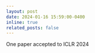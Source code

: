 ```yaml
---
layout: post
date: 2024-01-16 15:59:00-0400
inline: true
related_posts: false
---
```


One paper accepted to ICLR 2024
